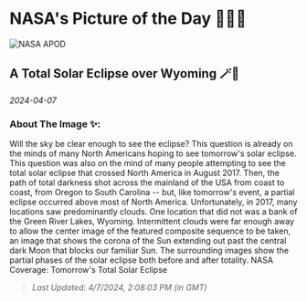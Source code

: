 
# NASA's Picture of the Day 🧑‍🚀💫

  ![NASA APOD](https://apod.nasa.gov/apod/image/2404/EclipseWyoming_Cooper_960.jpg)
  
  ## A Total Solar Eclipse over Wyoming 🪄🌌
  
  _2024-04-07_
  
  ### About The Image ✨: 
  
  Will the sky be clear enough to see the eclipse? This question is already on the minds of many North Americans hoping to see tomorrow's solar eclipse.  This question was also on the mind of many people attempting to see the total solar eclipse that crossed North America in August 2017.  Then, the path of total darkness shot across the mainland of the USA from coast to coast, from Oregon to South Carolina -- but, like tomorrow's event, a partial eclipse occurred above most of North America.  Unfortunately, in 2017, many locations saw predominantly clouds. One location that did not was a bank of the Green River Lakes, Wyoming.  Intermittent clouds were far enough away to allow the center image of the featured composite sequence to be taken, an image that shows the corona of the Sun extending out past the central dark Moon that blocks our familiar Sun. The surrounding images show the partial phases of the solar eclipse both before and after totality.   NASA Coverage: Tomorrow's Total Solar Eclipse
  
  
  
  > _Last Updated: 4/7/2024, 2:08:03 PM (in GMT)_
  
